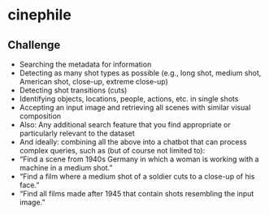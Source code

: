 # cinephile


## Challenge

- Searching the metadata for information
- Detecting as many shot types as possible (e.g., long shot, medium shot, American shot, close-up, extreme close-up)
- Detecting shot transitions (cuts)
- Identifying objects, locations, people, actions, etc. in single shots
- Accepting an input image and retrieving all scenes with similar visual composition
- Also: Any additional search feature that you find appropriate or particularly relevant to the dataset
- And ideally: combining all the above into a chatbot that can process complex queries, such as (but of course not limited to):
- “Find a scene from 1940s Germany in which a woman is working with a machine in a medium shot.”
- “Find a film where a medium shot of a soldier cuts to a close-up of his face.”
- “Find all films made after 1945 that contain shots resembling the input image.”